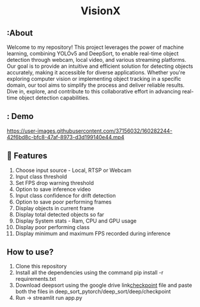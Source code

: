 <h1 align="center">VisionX</h1>

## :About
Welcome to my repository! This project leverages the power of machine learning, combining YOLOv5 and DeepSort, to enable real-time object detection through webcam, local video, and various streaming platforms. Our goal is to provide an intuitive and efficient solution for detecting objects accurately, making it accessible for diverse applications. Whether you're exploring computer vision or implementing object tracking in a specific domain, our tool aims to simplify the process and deliver reliable results. Dive in, explore, and contribute to this collaborative effort in advancing real-time object detection capabilities.

## : Demo

https://user-images.githubusercontent.com/37156032/160282244-42f6bd8c-bfc8-47af-8973-d3d199140e44.mp4

## :key: Features

<ol>
    <li>Choose input source - Local, RTSP or Webcam</li>
    <li>Input class threshold</li>
    <li>Set FPS drop warning threshold</li>
    <li>Option to save inference video</li>
    <li>Input class confidence for drift detection</li>
    <li>Option to save poor performing frames</li>
    <li>Display objects in current frame</li>
    <li>Display total detected objects so far</li>
    <li>Display System stats - Ram, CPU and GPU usage</li>
    <li>Display poor performing class</li>
    <li>Display minimum and maximum FPS recorded during inference</li>
</ol> 

## How to use?
<ol>
    <li>Clone this repository</li>
    <li>Install all the dependencies using the command pip install -r requirements.txt </li>
    <li>Download deepsort using the google drive link<a href="[https://drive.google.com/drive/folders/1xhG0kRH1EX5B9_Iz8gQJb7UNnn_riXi6](https://drive.google.com/drive/folders/18_LAtz1yz1yWnD3G4a3fG_NIDSXVQlUT?usp=sharing)">checkpoint</a> file and paste both the files in deep_sort_pytorch/deep_sort/deep/checkpoint</li>
    <li>Run -> streamlit run app.py</li>
</ol>

